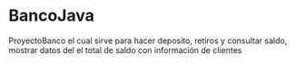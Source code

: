 # BancoJava
ProyectoBanco el cual sirve para hacer deposito, retiros y consultar saldo,  mostrar datos del el total de saldo con información de clientes 
